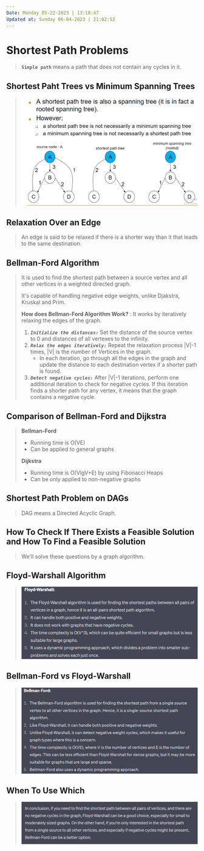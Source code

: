 ```yaml
---
Date: Monday 05-22-2023 | 13:18:47
Updated at: Sunday 06-04-2023 | 21:02:52
---
```


# Shortest Path Problems
> **`Simple path`** means a path that does not contain any cycles in it.

## Shortest Paht Trees vs Minimum Spanning Trees
> ![](2023-06-04-21-11-52.png)

## Relaxation Over an Edge
> An edge is said to be relaxed if there is a shorter way than it that leads to the same destination.

## Bellman-Ford Algorithm
> It is used to find the shortest path between a source vertex and all other vertices in a weighted directed graph. 
>
> It's capable of handling negative edge weights, unlike Djakstra, Kruskal and Prim.
>
> **How does Bellman-Ford Algorithm Work?**
> : It works by iteratively relaxing the edges of the graph.
> 1. ___`Initialize the distances:`___ Set the distance of the source vertex to 0 and distances of all vertexes to the infinity.
> 2. ___`Relax the edges iteratively:`___ Repeat the relaxation process |V|-1 times, |V| is the number of Vertices in the graph. 
>       - In each iteration, go through all the edges in the graph and update the distance to each destination vertex if a shorter path is found. 
> 3. ___`Detect negative cycles:`___ After |V|-1 iterations, perform one additional iteration to check for negative cycles. If this iteration finds a shorter path for any vertex, it means that the graph contains a negative cycle.

## Comparison of Bellman-Ford and Dijkstra
> **Bellman-Ford**
> - Running time is O(VE)
> - Can be applied to general graphs
>
> **Dijkstra**
> - Running time is O(VlgV+E) by using Fibonacci Heaps
> - Can be only applied to non-negative graphs

## Shortest Path Problem on DAGs
> DAG means a Directed Acyclic Graph.

## How To Check If There Exists a Feasible Solution and How To Find a Feasible Solution
> We'll solve these questions by a graph algorithm.

## Floyd-Warshall Algorithm
> ![](2023-06-04-21-59-59.png)

## Bellman-Ford vs Floyd-Warshall 
> ![](2023-06-04-22-00-44.png)

## When To Use Which
> ![](2023-06-04-22-01-12.png)